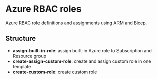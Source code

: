 # Azure RBAC roles
Azure RBAC role definitions and assignments using ARM and Bicep.

## Structure
* **assign-built-in-role**: assign built-in Azure role to Subscription and Resource group
* **create-assign-custom-role**: create and assign custom role in one template
* **create-custom-role**: create custom role